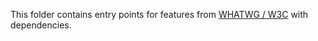 This folder contains entry points for features from [WHATWG / W3C](https://github.com/khulnasoft/pure-javascript#web-standards) with dependencies.
